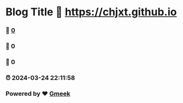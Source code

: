 # Blog Title :link: https://chjxt.github.io 
### :page_facing_up: [0](https://chjxt.github.io/tag.html) 
### :speech_balloon: 0 
### :hibiscus: 0 
### :alarm_clock: 2024-03-24 22:11:58 
### Powered by :heart: [Gmeek](https://github.com/Meekdai/Gmeek)
